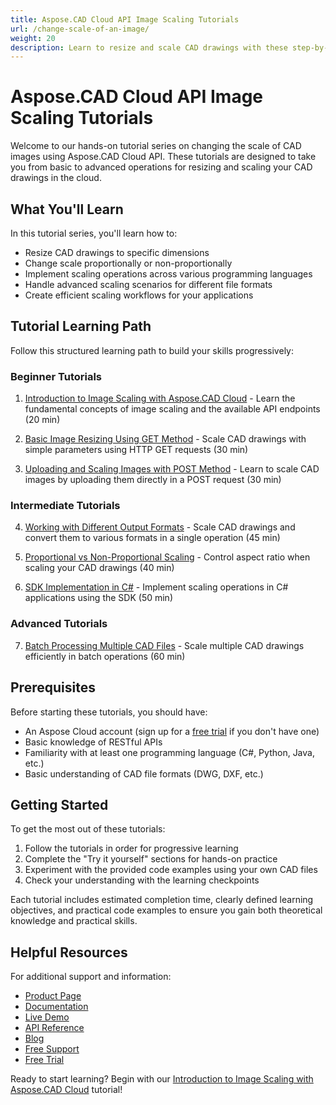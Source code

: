 ```yaml
---
title: Aspose.CAD Cloud API Image Scaling Tutorials
url: /change-scale-of-an-image/
weight: 20
description: Learn to resize and scale CAD drawings with these step-by-step tutorials using Aspose.CAD Cloud API
---
```


# Aspose.CAD Cloud API Image Scaling Tutorials

Welcome to our hands-on tutorial series on changing the scale of CAD images using Aspose.CAD Cloud API. These tutorials are designed to take you from basic to advanced operations for resizing and scaling your CAD drawings in the cloud.

## What You'll Learn

In this tutorial series, you'll learn how to:

- Resize CAD drawings to specific dimensions
- Change scale proportionally or non-proportionally
- Implement scaling operations across various programming languages
- Handle advanced scaling scenarios for different file formats
- Create efficient scaling workflows for your applications

## Tutorial Learning Path

Follow this structured learning path to build your skills progressively:

### Beginner Tutorials

1. [Introduction to Image Scaling with Aspose.CAD Cloud](/change-scale-of-an-image/introduction/) - Learn the fundamental concepts of image scaling and the available API endpoints (20 min)

2. [Basic Image Resizing Using GET Method](/change-scale-of-an-image/basic-get-method/) - Scale CAD drawings with simple parameters using HTTP GET requests (30 min)

3. [Uploading and Scaling Images with POST Method](/change-scale-of-an-image/basic-post-method/) - Learn to scale CAD images by uploading them directly in a POST request (30 min)

### Intermediate Tutorials

4. [Working with Different Output Formats](/change-scale-of-an-image/output-formats/) - Scale CAD drawings and convert them to various formats in a single operation (45 min)

5. [Proportional vs Non-Proportional Scaling](/change-scale-of-an-image/proportional-scaling/) - Control aspect ratio when scaling your CAD drawings (40 min)

6. [SDK Implementation in C#](/change-scale-of-an-image/sdk-csharp/) - Implement scaling operations in C# applications using the SDK (50 min)

### Advanced Tutorials

7. [Batch Processing Multiple CAD Files](/change-scale-of-an-image/batch-processing/) - Scale multiple CAD drawings efficiently in batch operations (60 min)

## Prerequisites

Before starting these tutorials, you should have:

- An Aspose Cloud account (sign up for a [free trial](https://dashboard.aspose.cloud/#/apps) if you don't have one)
- Basic knowledge of RESTful APIs
- Familiarity with at least one programming language (C#, Python, Java, etc.)
- Basic understanding of CAD file formats (DWG, DXF, etc.)

## Getting Started

To get the most out of these tutorials:

1. Follow the tutorials in order for progressive learning
2. Complete the "Try it yourself" sections for hands-on practice
3. Experiment with the provided code examples using your own CAD files
4. Check your understanding with the learning checkpoints

Each tutorial includes estimated completion time, clearly defined learning objectives, and practical code examples to ensure you gain both theoretical knowledge and practical skills.

## Helpful Resources

For additional support and information:

- [Product Page](https://products.aspose.cloud/cad/)
- [Documentation](https://docs.aspose.cloud/cad/)
- [Live Demo](https://products.aspose.app/cad/family)
- [API Reference](https://reference.aspose.cloud/cad/)
- [Blog](https://blog.aspose.cloud/category/cad/)
- [Free Support](https://forum.aspose.cloud/c/cad/28/)
- [Free Trial](https://dashboard.aspose.cloud/#/apps)

Ready to start learning? Begin with our [Introduction to Image Scaling with Aspose.CAD Cloud](/change-scale-of-an-image/introduction/) tutorial!
